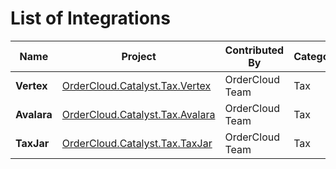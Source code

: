 ﻿# List of Integrations 

| Name | Project | Contributed By | Categories |
| ------------- | ------------- | ------------- | ------------- |
| **Vertex** | [OrderCloud.Catalyst.Tax.Vertex](../../OrderCloud.Catalyst.Tax.Vertex) | OrderCloud Team | Tax
| **Avalara** | [OrderCloud.Catalyst.Tax.Avalara](../../OrderCloud.Catalyst.Tax.Avalara) | OrderCloud Team | Tax
| **TaxJar** | [OrderCloud.Catalyst.Tax.TaxJar](../../OrderCloud.Catalyst.Tax.TaxJar) | OrderCloud Team | Tax
